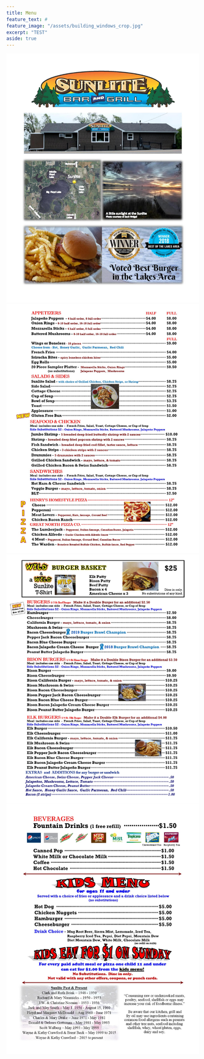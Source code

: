 ```yaml
---
title: Menu
feature_text: #
feature_image: "/assets/building_windows_crop.jpg"
excerpt: "TEST"
aside: true
---
```



<img src="\assets\menupage1.jpg">
<img src="\assets\menupage2.jpg">
<img src="\assets\menupage3.jpg">
<img src="\assets\menupage4.jpg">


